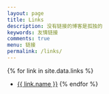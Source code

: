 ```yaml
---
layout: page
title: Links
description: 没有链接的博客是孤独的
keywords: 友情链接
comments: true
menu: 链接
permalink: /links/
---
```



{% for link in site.data.links %}
* <a href='{{ link.url }}' target='_blank'>{{ link.name }}</a>
{% endfor %}
